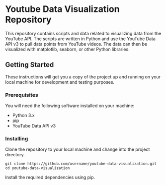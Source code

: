 # Youtube Data Visualization Repository

This repository contains scripts and data related to visualizing data from the YouTube API. The scripts are written in Python and use the YouTube Data API v3 to pull data points from YouTube videos. The data can then be visualized with matplotlib, seaborn, or other Python libraries.

## Getting Started

These instructions will get you a copy of the project up and running on your local machine for development and testing purposes.

### Prerequisites

You will need the following software installed on your machine:

* Python 3.x
* pip
* YouTube Data API v3

### Installing

Clone the repository to your local machine and change into the project directory.

```
git clone https://github.com/username/youtube-data-visualization.git
cd youtube-data-visualization
```

Install the required dependencies using pip.
